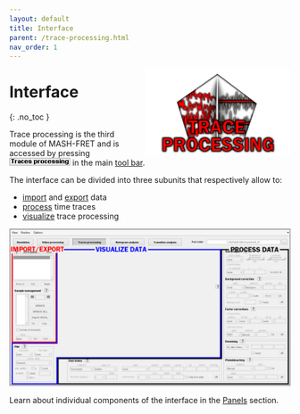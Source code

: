 ```yaml
---
layout: default
title: Interface
parent: /trace-processing.html
nav_order: 1
---
```


<img src="../assets/images/logos/logo-trace-processing_400px.png" width="260" style="float:right; margin-left: 15px;"/>

# Interface
{: .no_toc }

Trace processing is the third module of MASH-FRET and is accessed by pressing 
![Trace processing](../assets/images/gui/TP-but-trace-processing.png "Trace processing") in the main 
[tool bar](../Getting_started.html#interface).

The interface can be divided into three subunits that respectively allow to:
* <u>import</u> and <u>export</u> data
* <u>process</u> time traces
* <u>visualize</u> trace processing

<a class="plain" href="../assets/images/gui/interface-trace-processing.png"><img src="../assets/images/gui/interface-trace-processing.png"/></a>

Learn about individual components of the interface in the 
[Panels](panels.html) section.

